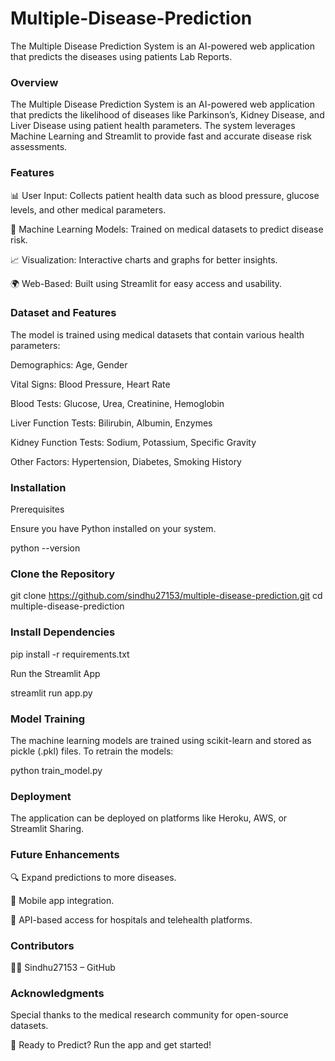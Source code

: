 # Multiple-Disease-Prediction
The Multiple Disease Prediction System is an AI-powered web application that predicts the diseases using patients Lab Reports.
<h3>Overview</h3>

The Multiple Disease Prediction System is an AI-powered web application that predicts the likelihood of diseases like Parkinson’s, Kidney Disease, and Liver Disease using patient health parameters. The system leverages Machine Learning and Streamlit to provide fast and accurate disease risk assessments.

<h3>Features</h3>

📊 User Input: Collects patient health data such as blood pressure, glucose levels, and other medical parameters.

🧠 Machine Learning Models: Trained on medical datasets to predict disease risk.

📈 Visualization: Interactive charts and graphs for better insights.

🌍 Web-Based: Built using Streamlit for easy access and usability.

<h3>Dataset and Features</h3>

The model is trained using medical datasets that contain various health parameters:

Demographics: Age, Gender

Vital Signs: Blood Pressure, Heart Rate

Blood Tests: Glucose, Urea, Creatinine, Hemoglobin

Liver Function Tests: Bilirubin, Albumin, Enzymes

Kidney Function Tests: Sodium, Potassium, Specific Gravity

Other Factors: Hypertension, Diabetes, Smoking History

<h3>Installation</h3>

Prerequisites

Ensure you have Python installed on your system.

python --version

<h3>Clone the Repository</h3>

git clone https://github.com/sindhu27153/multiple-disease-prediction.git
cd multiple-disease-prediction

<h3>Install Dependencies</h3>

pip install -r requirements.txt

Run the Streamlit App

streamlit run app.py

<h3>Model Training</h3>

The machine learning models are trained using scikit-learn and stored as pickle (.pkl) files.
To retrain the models:

python train_model.py

<h3>Deployment</h3>

The application can be deployed on platforms like Heroku, AWS, or Streamlit Sharing.

<h3>Future Enhancements</h3>

🔍 Expand predictions to more diseases.

📱 Mobile app integration.

📡 API-based access for hospitals and telehealth platforms.

<h3>Contributors</h3>

👨‍💻 Sindhu27153 – GitHub

<h3>Acknowledgments</h3>

Special thanks to the medical research community for open-source datasets.

🚀 Ready to Predict? Run the app and get started!

